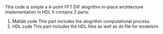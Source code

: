 This code is simple a 4-point FFT DIF alogrithm in-place architecture implementation in HDL
It contains 2 parts:
1. Matlab code
  This part includes the alogrithm computational process.
2. HDL code
  This part includes the HDL files as well as do file for modelsim
